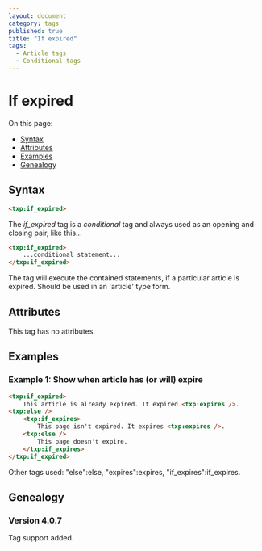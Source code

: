 ```yaml
---
layout: document
category: tags
published: true
title: "If expired"
tags:
  - Article tags
  - Conditional tags
---
```


# If expired

On this page:

* [Syntax](#user-content-syntax)
* [Attributes](#user-content-attributes)
* [Examples](#user-content-examples)
* [Genealogy](#user-content-genealogy)

## Syntax

```html
<txp:if_expired>
```

The *if_expired* tag is a _conditional_ tag and always used as an opening and closing pair, like this...

```html
<txp:if_expired>
    ...conditional statement...
</txp:if_expired>
```

The tag will execute the contained statements, if a particular article is expired. Should be used in an 'article' type form.

## Attributes

This tag has no attributes.

## Examples

### Example 1: Show when article has (or will) expire

```html
<txp:if_expired>
    This article is already expired. It expired <txp:expires />.
<txp:else />
    <txp:if_expires>
        This page isn't expired. It expires <txp:expires />.
    <txp:else />
        This page doesn't expire.
    </txp:if_expires>
</txp:if_expired>
```

Other tags used: "else":else, "expires":expires, "if_expires":if_expires.

## Genealogy

### Version 4.0.7

Tag support added.
